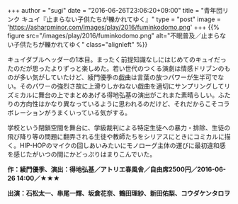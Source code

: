 +++
author = "sugi"
date = "2016-06-26T23:06:20+09:00"
title = "青年団リンク キュイ『止まらない子供たちが轢かれてゆく』"
type = "post"
image = 'https://asharpminor.com/images/play/2016/fuminkodomo.png'
+++
{{% figure src="/images/play/2016/fuminkodomo.png" alt="不眠普及／止まらない子供たちが轢かれてゆく" class="alignleft" %}}

キュイダブルヘッダーの1本目。まったく前提知識なしにはじめてのキュイだったのだが思ったよりずっと楽しめた。若い世代のつくる演劇は情感ドリブンのものが多い気がしていたけど、綾門優季の戯曲は言葉の放つパワーが生半可でない。そのパワーの強烈さ故に上滑りしかねない戯曲を適切にサンプリングしてリズミカルに舞台の上でまとめあげる得地弘基の演出がこれまた素晴らしい。ふたりの方向性はかなり異なっているように思われるのだけど、それだからこそコラボレーションがうまくいっている気がする。

学校という閉鎖空間を舞台に、学級裁判による特定生徒への暴力・排除、生徒の飛び降り等の問題に翻弄される生徒や教師たちをシリアスにときにコミカルに描く。HIP-HOPのマイクの回しあいみたいにモノローグ主体の運びに最初違和感を感じたがいつの間にかどっぷりはまりこんでいた。

**作：綾門優季、演出：得地弘基／アトリエ春風舎／自由席2500円／2016-06-26 14:00／★★★**

**出演：石松太一、串尾一輝、坂倉花奈、鶴田理紗、新田佑梨、コウダケンタロヲ**
